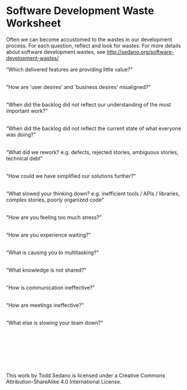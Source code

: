 # Software Development Waste Worksheet
Often we can become accustomed to the wastes in our development process. For each question, reflect and look for wastes. For more details about software development wastes, see http://sedano.org/software-development-wastes/

“Which delivered features are providing little value?”
<br/><br/>

“How are 'user desires' and 'business desires' misaligned?”
<br/><br/>

“When did the backlog did not reflect our understanding of the most important work?”
<br/><br/>

“When did the backlog did not reflect the current state of what everyone was doing?”
<br/><br/>

“What did we rework? e.g. defects, rejected stories, ambiguous stories, technical debt”
<br/><br/>

“How could we have simplified our solutions further?”
<br/><br/>

“What slowed your thinking down? e.g.
inefficient tools / APIs / libraries, complex stories, poorly organized code”
<br/><br/>

“How are you feeling too much stress?”
<br/><br/>

“How are you experience waiting?”
<br/><br/>

“What is causing you to multitasking?”
<br/><br/>

“What knowledge is not shared?”
<br/><br/>

“How is communication ineffective?”
<br/><br/>

“How are meetings ineffective?”
<br/><br/>

“What else is slowing your team down?”
<br/><br/>

<br/><br/>

<br/><br/>

This work by Todd Sedano is licensed under a Creative Commons Attribution-ShareAlike 4.0 International License.

